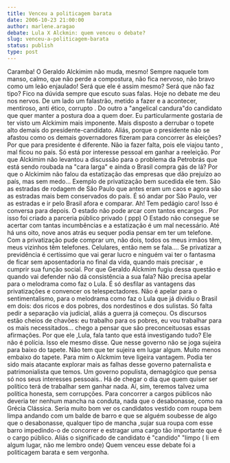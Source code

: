 ```yaml
---
title: Venceu a politicagem barata
date: 2006-10-23 21:00:00
author: marlene.aragao
debate: Lula X Alckmin: quem venceu o debate?
slug: venceu-a-politicagem-barata
status: publish 
type: post
---
```


Caramba! O Geraldo Alckimim não muda, mesmo! Sempre naquele tom manso, calmo, que não perde a compostura, não fica nervoso, não bravo como um leão enjaulado! Será que ele é assim mesmo? Será que não faz tipo? Fico na dúvida sempre que escuto suas falas.
Hoje no debate me deu nos nervos. De um lado um falastrão, metido a fazer e a acontecer, mentiroso, anti ético, corrupto . Do outro a "angelical candura"do candidato que quer manter a postura doa a quem doer. 
Eu particularmente gostaria de ter visto um Alckimim mais imponente. Mais disposto a derrubar o topete alto demais do presidente-candidato. Aliás, porque o presidente não se afastou como os demais governadores fizeram para concorrer às eleições? Por que para presidente é diferente. Não ia fazer falta, pois ele viajou tanto , mal ficou no país. Só está por interesse pessoal em ganhar a reeleição.
Por que Alckimim não levantou a discussão para o problema da Petrobrás que está sendo roubada na "cara larga" e ainda o Brasil compra gás de lá? Por que o Alckimim não falou da estatização das empresas que dão prejuízo ao país, mas sem medo...
Exemplo de privatização bem sucedida ele tem. São as estradas de rodagem de São Paulo que antes eram um caos e agora são as estradas mais bem conservados do país. É só andar por São Paulo, ver as estradas e ir pelo Brasil afora e comparar. Ah! Tem pedágio caro! Isso é conversa para depois. O estado não pode arcar com tantos encargos . Por isso foi criado a parceria público privado ( ppp) O Estado não consegue se acertar com tantas incumbências e a estatização é um mal necessário. Até há uns oito, nove anos atrás eu sequer podia pensar em ter um telefone. Com a privatização pude comprar um, não dois, todos os meus irmãos têm, meus vizinhos têm telefones. Celulares, então nem se fala.... Se privatizar a previdência é certíssimo que vai gerar lucro e ninguém vai ter o fantasma de ficar sem aposentadoria no final da vida, quando mais precisar , e cumprir sua função social.
Por que Geraldo Alckmim fugiu dessa questão e quando vai defender não dá consistência a sua fala? Não precisa apelar para o melodrama como faz o Lula. É só desfilar as vantagens das privatizações e convencer os telespectadores. 
Não é apelar para o sentimentalismo, para o melodrama como faz o Lula que já dividiu o Brasil em dois: dos ricos e dos pobres, dos nordestinos e dos sulistas. Só falta pedir a separação via judicial, aliás a guerra já começou. Os discursos estão cheios de chavões: eu trabalho para os pobres, eu vou trabalhar para os mais necessitados... chego a pensar que são preconceituosas essas afirmações.
Por que ele ,Lula, fala tanto que está investigando tudo? Ele não é polícia. Isso ele mesmo disse. Que nesse governo não se joga sujeira para baixo do tapete. Não tem que ter sujeira em lugar algum. Muito menos embaixo do tapete.
Para mim o Alckmim teve ligeira vantagem. Podia ter sido mais atacante explorar mais as falhas desse governo paternalista e patrimonialista que temos. Um governo populista, demagógico que pensa só nos seus interesses pessoais..
Há de chegar o dia que quem quiser ser político terá de trabalhar sem ganhar nada. Aí, sim, teremos talvez uma política honesta, sem corrupções. Para concorrer a cargos públicos não deveria ter nenhum mancha na conduta, nada que o desabonasse, como na Grécia Clássica. Seria muito bom ver os candidatos vestido com roupa bem limpa andando com um balde de barro e que se alguém soubesse de algo que o desabonasse, qualquer tipo de mancha ,sujar sua roupa com esse barro impedindo-o de concorrer e estragar uma cargo tão importante que é o cargo público. Aliás o significado de candidato é "candido" "limpo ( li em algum lugar, não me lembro onde)
Quem venceu esse debate foi a politicagem barata e sem vergonha.
